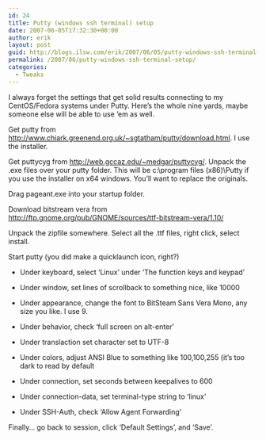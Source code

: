 ```yaml
---
id: 24
title: Putty (windows ssh terminal) setup
date: 2007-06-05T17:32:30+00:00
author: erik
layout: post
guid: http://blogs.ilsw.com/erik/2007/06/05/putty-windows-ssh-terminal-setup/
permalink: /2007/06/putty-windows-ssh-terminal-setup/
categories:
  - Tweaks
---
```

I always forget the settings that get solid results connecting to my CentOS/Fedora systems under Putty. Here&#8217;s the whole nine yards, maybe someone else will be able to use &#8217;em as well.

Get putty from http://www.chiark.greenend.org.uk/~sgtatham/putty/download.html. I use the installer.

Get puttycyg from http://web.gccaz.edu/~medgar/puttycyg/. Unpack the .exe files over your putty folder. This will be c:\program files (x86)\Putty if you use the installer on x64 windows. You&#8217;ll want to replace the originals.

Drag pageant.exe into your startup folder.

Download bitstream vera from http://ftp.gnome.org/pub/GNOME/sources/ttf-bitstream-vera/1.10/

Unpack the zipfile somewhere. Select all the .ttf files, right click, select install.

Start putty (you did make a quicklaunch icon, right?)

* Under keyboard, select &#8216;Linux&#8217; under &#8216;The function keys and keypad&#8217;
  
* Under window, set lines of scrollback to something nice, like 10000
  
* Under appearance, change the font to BitSteam Sans Vera Mono, any size you like. I use 9.
  
* Under behavior, check &#8216;full screen on alt-enter&#8217;
  
* Under translaction set character set to UTF-8
  
* Under colors, adjust ANSI Blue to something like 100,100,255 (it&#8217;s too dark to read by default
  
* Under connection, set seconds between keepalives to 600
  
* Under connection-data, set terminal-type string to &#8216;linux&#8217;
  
* Under SSH-Auth, check &#8216;Allow Agent Forwarding&#8217;

Finally&#8230; go back to session, click &#8216;Default Settings&#8217;, and &#8216;Save&#8217;.